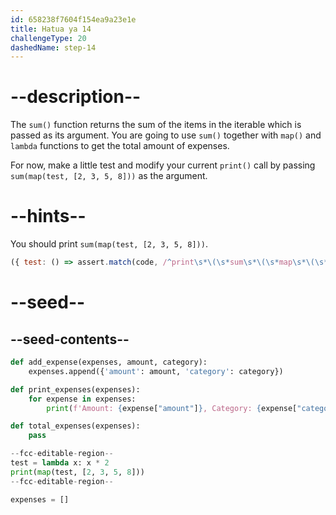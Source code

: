 ```yaml
---
id: 658238f7604f154ea9a23e1e
title: Hatua ya 14
challengeType: 20
dashedName: step-14
---
```


# --description--

The `sum()` function returns the sum of the items in the iterable which is passed as its argument. You are going to use `sum()` together with `map()` and `lambda` functions to get the total amount of expenses.

For now, make a little test and modify your current `print()` call by passing `sum(map(test, [2, 3, 5, 8]))` as the argument.

# --hints--

You should print `sum(map(test, [2, 3, 5, 8]))`.

```js
({ test: () => assert.match(code, /^print\s*\(\s*sum\s*\(\s*map\s*\(\s*test\s*,\s*\[\s*2\s*,\s*3\s*,\s*5\s*,\s*8\s*\]\s*\)\s*\)\s*\)/m) })
```

# --seed--

## --seed-contents--

```py
def add_expense(expenses, amount, category):
    expenses.append({'amount': amount, 'category': category})

def print_expenses(expenses):
    for expense in expenses:
        print(f'Amount: {expense["amount"]}, Category: {expense["category"]}')

def total_expenses(expenses):
    pass

--fcc-editable-region--
test = lambda x: x * 2
print(map(test, [2, 3, 5, 8]))
--fcc-editable-region--

expenses = []
```
